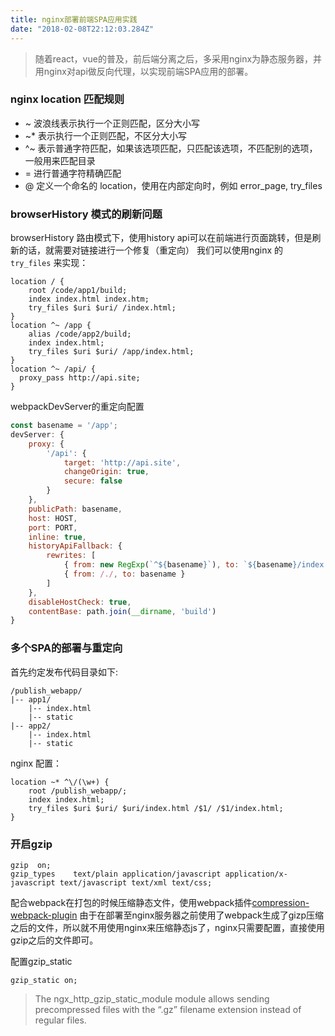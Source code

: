 ```yaml
---
title: nginx部署前端SPA应用实践
date: "2018-02-08T22:12:03.284Z"
---
```

>随着react，vue的普及，前后端分离之后，多采用nginx为静态服务器，并用nginx对api做反向代理，以实现前端SPA应用的部署。

### nginx location 匹配规则
- ~  波浪线表示执行一个正则匹配，区分大小写
- ~* 表示执行一个正则匹配，不区分大小写
- ^~ 表示普通字符匹配，如果该选项匹配，只匹配该选项，不匹配别的选项，一般用来匹配目录
- =  进行普通字符精确匹配
- @  定义一个命名的 location，使用在内部定向时，例如 error_page, try_files

### browserHistory 模式的刷新问题
browserHistory 路由模式下，使用history api可以在前端进行页面跳转，但是刷新的话，就需要对链接进行一个修复（重定向）
我们可以使用nginx 的 `try_files` 来实现：
```nginx
location / {
    root /code/app1/build;
    index index.html index.htm;
    try_files $uri $uri/ /index.html;
}
location ^~ /app {
    alias /code/app2/build;
    index index.html;
    try_files $uri $uri/ /app/index.html;
}
location ^~ /api/ {
  proxy_pass http://api.site;
}
```
webpackDevServer的重定向配置
```javascript
const basename = '/app';
devServer: {
    proxy: {
        '/api': {
            target: 'http://api.site',
            changeOrigin: true,
            secure: false
        }
    },
    publicPath: basename,
    host: HOST,
    port: PORT,
    inline: true,
    historyApiFallback: {
        rewrites: [
            { from: new RegExp(`^${basename}`), to: `${basename}/index.html` },
            { from: /./, to: basename }
        ]
    },
    disableHostCheck: true,
    contentBase: path.join(__dirname, 'build')
}
```

### 多个SPA的部署与重定向
首先约定发布代码目录如下:
```
/publish_webapp/
|-- app1/
    |-- index.html
    |-- static
|-- app2/
    |-- index.html
    |-- static
```
nginx 配置：
```nginx
location ~* ^\/(\w+) {
    root /publish_webapp/;
    index index.html;
    try_files $uri $uri/ $uri/index.html /$1/ /$1/index.html;
}
```

### 开启gzip
```
gzip  on;
gzip_types    text/plain application/javascript application/x-javascript text/javascript text/xml text/css;
```
配合webpack在打包的时候压缩静态文件，使用webpack插件[compression-webpack-plugin](https://github.com/webpack-contrib/compression-webpack-plugin)
由于在部署至nginx服务器之前使用了webpack生成了gizp压缩之后的文件，所以就不用使用nginx来压缩静态js了，nginx只需要配置，直接使用gzip之后的文件即可。

配置gzip_static
```
gzip_static on;
```
>The ngx_http_gzip_static_module module allows sending precompressed files with the “.gz” filename extension instead of regular files.
